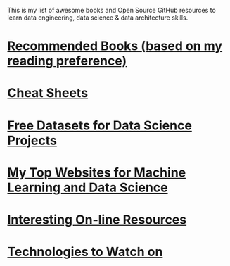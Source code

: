 This is my list of awesome books and Open Source GitHub resources to learn data engineering, data science & data architecture skills.

# [Recommended Books (based on my reading preference)](./Books.md)

# [Cheat Sheets](./Cheatsheets.md)

# [Free Datasets for Data Science Projects](./Freedatasets.md)

# [My Top Websites for Machine Learning and Data Science](./Topwebsites.md)

# [Interesting On-line Resources](./OnlineResources.md)

# [Technologies to Watch on](./TechOnWatching.md)
